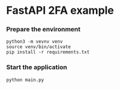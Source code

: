 # FastAPI 2FA example

### Prepare the environment

```shell
python3 -m vevnv venv
source venv/bin/activate
pip install -r requirements.txt
```

### Start the application

```shell
python main.py
```